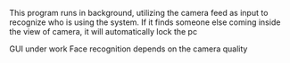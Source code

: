 This program runs in background, utilizing the camera feed as input to recognize who is using the system.
If it finds someone else coming inside the view of camera, it will automatically lock the pc

GUI under work
Face recognition depends on the camera quality
